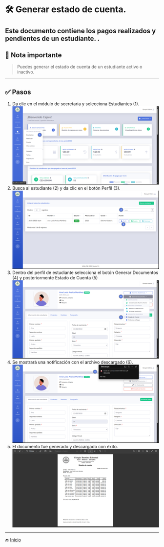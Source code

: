 # 🛠️ Generar estado de cuenta.

Este documento contiene los pagos realizados y pendientes de un estudiante.
.
---

## 📝 Nota importante

> Puedes generar el estado de cuenta de un estudiante activo o inactivo.
---

## ✅ Pasos

1. Da clic en el módulo de secretaria y selecciona Estudiantes (1).
   ![Ir al listado](../../assets/Cambio%20de%20matricula/Cambio1.png)
2. Busca al estudiante (2) y da clic en el botón Perfil (3).
   ![Ir al listado](../../assets/Alumno%20activo/Activo.png)
3. Dentro del perfil de estudiante selecciona el botón Generar Documentos (4) y posteriormente Estado de Cuenta (5)
   ![Ir al listado](../../assets/Estado%20de%20cuenta%20secretaria/Estado1.png)
4. Se mostrará una notificación con el archivo descargado (6).
   ![Ir al listado](../../assets/Estado%20de%20cuenta%20secretaria/Estado2.png)
5. El documento fue generado y descargado con éxito.
   ![Ir al listado](../../assets/Estado%20de%20cuenta%20secretaria/Estado3.png)
---
🔙 [Inicio](../../Index.md)





